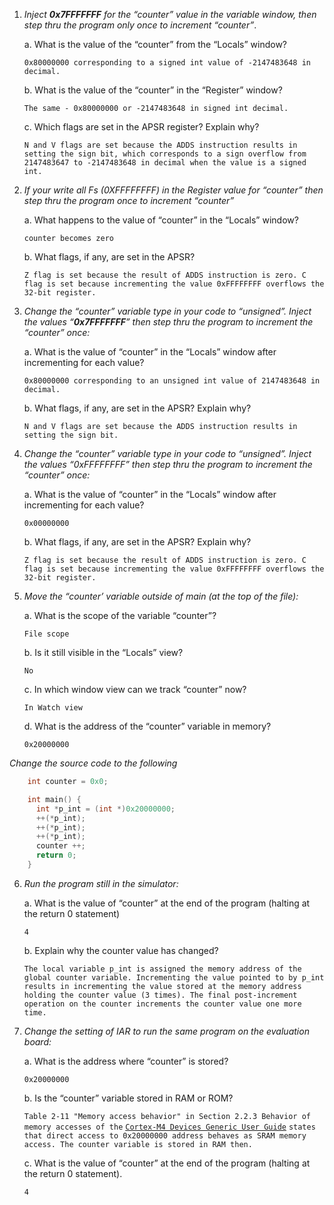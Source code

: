 1. *Inject **0x7FFFFFFF** for the “counter” value in the variable window, then step thru the program only once to increment “counter”*.

   a. What is the value of the “counter” from the “Locals” window?

	`0x80000000 corresponding to a signed int value of -2147483648 in decimal.`

   b. What is the value of the “counter” in the “Register” window?

	`The same - 0x80000000 or -2147483648 in signed int decimal.`

   c. Which flags are set in the APSR register? Explain why?

	`N and V flags are set because the ADDS instruction results in setting the sign bit, which corresponds
to a sign overflow from 2147483647 to -2147483648 in decimal when the value is a signed int.`

2. *If your write all Fs (0XFFFFFFFF) in the Register value for “counter” then step thru the program once to increment “counter”*

   a. What happens to the value of “counter” in the “Locals” window?

	`counter becomes zero`

   b. What flags, if any, are set in the APSR?

	`Z flag is set because the result of ADDS instruction is zero. C flag is set because incrementing the value 0xFFFFFFFF overflows the 32-bit register.`

3. *Change the “counter” variable type in your code to “unsigned”. Inject the values “**0x7FFFFFFF**” then step thru the program to increment the “counter” once:*

   a. What is the value of “counter” in the “Locals” window after incrementing for each value?

	`0x80000000 corresponding to an unsigned int value of 2147483648 in decimal.`

   b. What flags, if any, are set in the APSR? Explain why?

	`N and V flags are set because the ADDS instruction results in setting the sign bit.`

4. *Change the “counter” variable type in your code to “unsigned”. Inject the values “0xFFFFFFFF” then step thru the program to increment the “counter” once:*

   a. What is the value of “counter” in the “Locals” window after incrementing for each value?

	`0x00000000`

   b. What flags, if any, are set in the APSR? Explain why?

	`Z flag is set because the result of ADDS instruction is zero. C flag is set because incrementing the value 0xFFFFFFFF overflows the 32-bit register.`

5. *Move the “counter’ variable outside of main (at the top of the file):*

   a. What is the scope of the variable “counter”?

	`File scope`

   b. Is it still visible in the “Locals” view?

	`No`

   c. In which window view can we track “counter” now?

	`In Watch view`

   d. What is the address of the “counter” variable in memory?

	`0x20000000`

*Change the source code to the following*

```c		
	int counter = 0x0;

	int main() {
	  int *p_int = (int *)0x20000000;
	  ++(*p_int);
	  ++(*p_int);
	  ++(*p_int);
	  counter ++;
	  return 0;
	}
```

6. *Run the program still in the simulator:*

   a. What is the value of “counter” at the end of the program (halting at the return 0 statement)

	`4`

   b. Explain why the counter value has changed?

	`The local variable p_int is assigned the memory address of the global counter variable. Incrementing the value pointed to by p_int results in incrementing the value stored at the memory address holding the counter value (3 times). The final post-increment operation on the counter increments the counter value one more time.`

7. *Change the setting of IAR to run the same program on the evaluation board:*

   a. What is the address where “counter” is stored?
		
	`0x20000000`

   b. Is the “counter” variable stored in RAM or ROM?

	`Table 2-11 "Memory access behavior" in Section 2.2.3 Behavior of memory accesses of the` [`Cortex-M4 Devices Generic User Guide`](http://infocenter.arm.com/help/topic/com.arm.doc.dui0553b/DUI0553.pdf) `states that direct access to 0x20000000 address behaves as SRAM memory access. The counter variable is stored in RAM then.` 

   c. What is the value of “counter” at the end of the program (halting at the return 0 statement).

	`4`
